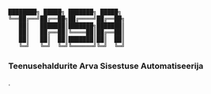 ```
████████╗ █████╗ ███████╗ █████╗ 
╚══██╔══╝██╔══██╗██╔════╝██╔══██╗
   ██║   ███████║███████╗███████║
   ██║   ██╔══██║╚════██║██╔══██║
   ██║   ██║  ██║███████║██║  ██║
   ╚═╝   ╚═╝  ╚═╝╚══════╝╚═╝  ╚═╝
```
### Teenusehaldurite Arva Sisestuse Automatiseerija
.